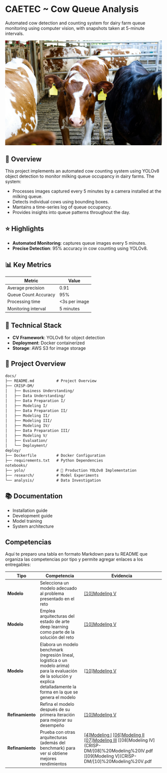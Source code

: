 # CAETEC ~ Cow Queue Analysis

Automated cow detection and counting system for dairy farm queue monitoring using computer vision, with snapshots taken at 5-minute intervals.

![banner](readme/images/banner.jpg)

## 🎯 Overview

This project implements an automated cow counting system using YOLOv8 object detection to monitor milking queue occupancy in dairy farms. The system:

- Processes images captured every 5 minutes by a camera installed at the milking queue.
- Detects individual cows using bounding boxes.
- Mantains a time-series log of queue occupancy.
- Provides insights into queue patterns throughout the day.

## ⭐ Highlights

- **Automated Monitoring**: captures queue images every 5 minutes.
- **Precise Detection**: 95% accuracy in cow counting using YOLOv8.

## 📊 Key Metrics

| Metric               | Value         |
| -------------------- | ------------- |
| Average precision    | 0.91          |
| Queue Count Accuracy | 95%           |
| Processing time      | <3s per image |
| Monitoring interval  | 5 minutes     |

## 🔬 Technical Stack

- **CV Framework**: YOLOv8 for object detection
- **Deployment**: Docker containerized
- **Storage**: AWS S3 for image storage

## 📁 Project Overview

```{bash}
docs/
├── README.md          # Project Overview
├── CRISP-DM/
│   ├── Business Understanding/
│   ├── Data Understanding/
│   ├── Data Preparation I/
│   ├── Modeling I/
│   ├── Data Preparation II/
│   ├── Modeling II/
│   ├── Modeling III/
│   ├── Modeling IV/
│   ├── Data Preparation III/
│   ├── Modeling V/
│   ├── Evaluation/
│   └── Deployment/
deploy/
├── Dockerfile         # Docker Configuration
├── requirements.txt   # Python Dependencies
notebooks/
├── yolo/              # 🌟 Production YOLOv8 Implementation
├── research/          # Model Experiments
└── analysis/          # Data Investigation
```

## 📚 Documentation

- Installation guide
- Development guide
- Model training
- System architecture

## Competencias 

Aquí te preparo una tabla en formato Markdown para tu README que organiza las competencias por tipo y permite agregar enlaces a los entregables:

| Tipo | Competencia | Evidencia |
|------|-------------|-----------|
| **Modelo** | Selecciona un modelo adecuado al problema presentado en el reto | [[10]Modeling V](CRISP-DM/[10]%20Modeling%20V.pdf) |
| **Modelo** | Emplea arquitecturas del estado de arte deep learning como parte de la solución del reto | [[10]Modeling V](CRISP-DM/[10]%20Modeling%20V.pdf)|
| **Modelo** | Elabora un modelo benchmark (regresión lineal, logística o un modelo arima) para la evaluación de la solución y explica detalladamente la forma en la que se genera el modelo | [[10]Modeling V](CRISP-DM/[10]%20Modeling%20V.pdf)|
| **Refinamiento** | Refina el modelo después de su primera iteración para mejorar su desempeño | [[10]Modeling V](CRISP-DM/[10]%20Modeling%20V.pdf.pdf)|
| **Refinamiento** | Prueba con otras arquitecturas (además del benchmark) para ver si obtiene mejores rendimientos |[[4]Modeling I](CRISP-DM/[4]%20Modeling%20I.pdf)  [[06]Modeling II](CRISP-DM/[06]%20Modeling%20II.pdf) [[07]Modeling III](CRISP-DM/[07]%20Modeling%20III.pdf) [[08]Modeling IV](CRISP-DM/[08]%20Modeling%20IV.pdf [[09]Modeling V](CRISP-DM/[10]%20Modeling%20V.pdf|

